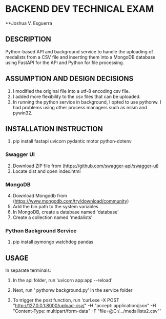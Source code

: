 # BACKEND DEV TECHNICAL EXAM
**Joshua V. Esguerra

## DESCRIPTION

Python-based API and background service to handle the uploading of medalists from a CSV file and inserting them into a MongoDB database using FastAPI for the API and Python for file processing.

## ASSUMPTION AND DESIGN DECISIONS

1. I modified the original file into a utf-8 encoding csv file.
2. I added more flexibility to the csv files that can be uploaded.
3. In running the python service in background, I opted to use pythonw. I had problems using other process managers such as nssm and pywin32.

## INSTALLATION INSTRUCTION

1. pip install fastapi uvicorn pydantic motor python-dotenv

### Swagger UI

2. Download ZIP file from (https://github.com/swagger-api/swagger-ui)
3. Locate dist and open index.html

### MongoDB

4. Download Mongodb from (https://www.mongodb.com/try/download/community)
5. Add the bin path to the system variables
6. In MongoDB, create a database named 'database'
7. Create a collection named 'medalists'

### Python Background Service

1. pip install pymongo watchdog pandas

## USAGE

In separate terminals:

1. In the api folder, run 'uvicorn app:app --reload'

2. Next, run ' pythonw background.py' in the service folder

3. To trigger the post function, run 'curl.exe -X POST "http://127.0.0.1:8000/upload-csv/" -H "accept: application/json" -H "Content-Type: multipart/form-data" -F "file=@C:/.../medallists2.csv"'


